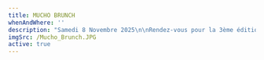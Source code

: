 ```yaml
---
title: MUCHO BRUNCH
whenAndWhere: ''
description: "Samedi 8 Novembre 2025\n\nRendez-vous pour la 3ème édition du Mucho Brunch! Viens découvrir notre carte de Brunch entre 11:00 et 15:00. Pas de forfait, pas de combo, c'est à la carte et tu choisis!\n\nRED CHILI  SHAKSHUKA\t\t22.00\nPoivrons et piments doux · oeufs pochés · sauce piment maison\nServi avec notre tresse à l’huile d’olive maison\nSupplément merguez +CHF 3.-\n\nBOREKA\t\t18.00\nPâte briochée au sésame · gruyère · feta · oeufs durs · sauce piment maison\nServi avec notre salade de tomate aux oignons et aux herbes\n\nHOMEMADE GRANOLA BOWL\t\t15.00\nYaourt grec · granola maison au miel, amandes & fleur de sel\ncompote de groseille maison\n\nHONEY FRENCH TOAST\t\t17.00\nPain perdu au miel · mascarpone fouetté\ncompote de mûres maison\n\nCINNAMON ROLL\t\t5.00\nSucre · cannelle · cardamome\n\nCROISSANTS BRIOCHÉS\t\t5.00\nChocolat · cannelle "
imgSrc: /Mucho_Brunch.JPG
active: true
---
```


